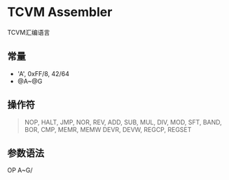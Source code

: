 TCVM Assembler
==============

TCVM汇编语言

## 常量
+ 'A', 0xFF/8, 42/64
+ @A~@G 
## 操作符
> NOP, HALT, JMP, NOR, REV, ADD, SUB, MUL, DIV, MOD, SFT, BAND, BOR, CMP, MEMR, MEMW
> DEVR, DEVW, REGCP, REGSET
## 参数语法
OP A~G/ 
